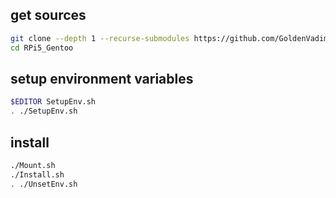 ## get sources
```sh
git clone --depth 1 --recurse-submodules https://github.com/GoldenVadim/RPi5_Gentoo.git
cd RPi5_Gentoo
```

## setup environment variables
```sh
$EDITOR SetupEnv.sh
. ./SetupEnv.sh
```

## install
```sh
./Mount.sh
./Install.sh
. ./UnsetEnv.sh
```
